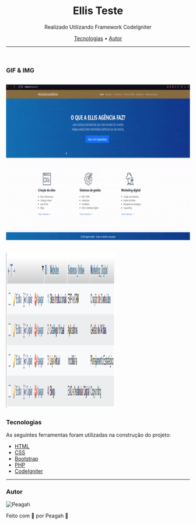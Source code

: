 <h1 align="center">Ellis Teste</h1>

<p align="center">Realizado Utilizando Framework CodeIgniter</p>

<p align="center">
 <a href="#tecnologias">Tecnologias</a> •
 <a href="#autor">Autor</a>
</p>

---

<br>

### GIF & IMG

<h2>
  <img src="img/Ellis.gif" height="425" />
</h2>

<h2>
  <img src="img/banco.png" height="425" width="300"/>
</h2>

### Tecnologias

As seguintes ferramentas foram utilizadas na construção do projeto:

- [HTML](https://developer.mozilla.org/pt-BR/docs/Web/HTML)
- [CSS](https://developer.mozilla.org/pt-BR/docs/Web/CSS)
- [Bootstrap](https://getbootstrap.com)
- [PHP](https://developer.mozilla.org/pt-BR/docs/Glossary/PHP)
- [CodeIgniter](https://codeigniter.com)
---

### Autor

<img alt="Peagah" title="Peagah" src="https://avatars.githubusercontent.com/u/105545343?s=400&u=7bdea01d63265349adcf159e74bf7e77160db9f8&v=4" height="100" width="100" />

Feito com 💜 por Peagah 👋
